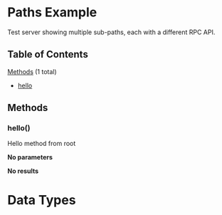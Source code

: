 # Paths Example


Test server showing multiple sub-paths, each with a different RPC API.


## Table of Contents

[Methods](#methods) (1 total)
* [hello](#hello)

## <a name="methods">Methods</a>

### <a name='hello'>hello()</a>

Hello method from root

**No parameters**

**No results**

# <a name="datatypes">Data Types</a>

